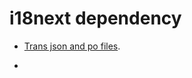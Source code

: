 # i18next dependency

- [Trans json and po files](<https://github.com/i18next/i18next-gettext-converter>).

-
